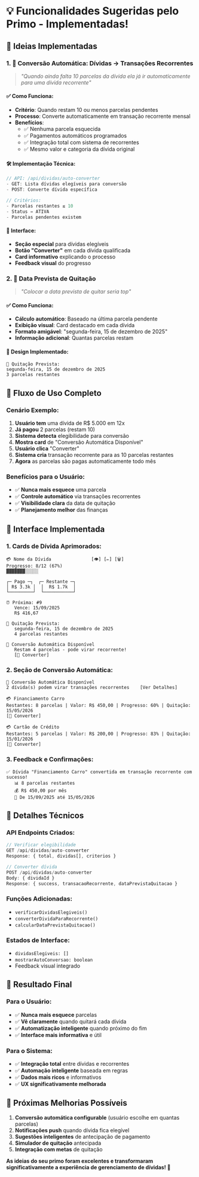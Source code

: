 # 💡 Funcionalidades Sugeridas pelo Primo - Implementadas!

## 🎯 **Ideias Implementadas**

### 1. **🔄 Conversão Automática: Dívidas → Transações Recorrentes**
> *"Quando ainda falta 10 parcelas da dívida ela já ir automaticamente para uma dívida recorrente"*

#### ✅ **Como Funciona:**
- **Critério**: Quando restam 10 ou menos parcelas pendentes
- **Processo**: Converte automaticamente em transação recorrente mensal
- **Benefícios**: 
  - ✅ Nenhuma parcela esquecida
  - ✅ Pagamentos automáticos programados
  - ✅ Integração total com sistema de recorrentes
  - ✅ Mesmo valor e categoria da dívida original

#### 🛠️ **Implementação Técnica:**
```typescript
// API: /api/dividas/auto-converter
- GET: Lista dívidas elegíveis para conversão
- POST: Converte dívida específica

// Critérios:
- Parcelas restantes ≤ 10
- Status = ATIVA
- Parcelas pendentes existem
```

#### 🎨 **Interface:**
- **Seção especial** para dívidas elegíveis
- **Botão "Converter"** em cada dívida qualificada
- **Card informativo** explicando o processo
- **Feedback visual** do progresso

### 2. **📅 Data Prevista de Quitação**
> *"Colocar a data prevista de quitar seria top"*

#### ✅ **Como Funciona:**
- **Cálculo automático**: Baseado na última parcela pendente
- **Exibição visual**: Card destacado em cada dívida
- **Formato amigável**: "segunda-feira, 15 de dezembro de 2025"
- **Informação adicional**: Quantas parcelas restam

#### 🎨 **Design Implementado:**
```tsx
📅 Quitação Prevista:
segunda-feira, 15 de dezembro de 2025
3 parcelas restantes
```

## 🚀 **Fluxo de Uso Completo**

### **Cenário Exemplo:**
1. **Usuário tem** uma dívida de R$ 5.000 em 12x
2. **Já pagou** 2 parcelas (restam 10)
3. **Sistema detecta** elegibilidade para conversão
4. **Mostra card** de "Conversão Automática Disponível"
5. **Usuário clica** "Converter"
6. **Sistema cria** transação recorrente para as 10 parcelas restantes
7. **Agora** as parcelas são pagas automaticamente todo mês

### **Benefícios para o Usuário:**
- ✅ **Nunca mais esquece** uma parcela
- ✅ **Controle automático** via transações recorrentes
- ✅ **Visibilidade clara** da data de quitação
- ✅ **Planejamento melhor** das finanças

## 📱 **Interface Implementada**

### **1. Cards de Dívida Aprimorados:**
```
💳 Nome da Dívida               [👁️] [✏️] [🗑️]
Progresso: 8/12 (67%)
▓▓▓▓▓▓▓░░░░░

┌─ Pago ─┐  ┌─ Restante ─┐
│ R$ 3.3k │  │  R$ 1.7k  │
└─────────┘  └───────────┘

⏰ Próxima: #9
   Vence: 15/09/2025
   R$ 416,67

📅 Quitação Prevista:
   segunda-feira, 15 de dezembro de 2025
   4 parcelas restantes

🤖 Conversão Automática Disponível
   Restam 4 parcelas - pode virar recorrente!
   [🔄 Converter]
```

### **2. Seção de Conversão Automática:**
```
🤖 Conversão Automática Disponível
2 dívida(s) podem virar transações recorrentes    [Ver Detalhes]

💳 Financiamento Carro
Restantes: 8 parcelas | Valor: R$ 450,00 | Progresso: 60% | Quitação: 15/05/2026
[🔄 Converter]

💳 Cartão de Crédito  
Restantes: 5 parcelas | Valor: R$ 200,00 | Progresso: 83% | Quitação: 15/01/2026
[🔄 Converter]
```

### **3. Feedback e Confirmações:**
```
✅ Dívida "Financiamento Carro" convertida em transação recorrente com sucesso!
   📊 8 parcelas restantes
   💰 R$ 450,00 por mês
   📅 De 15/09/2025 até 15/05/2026
```

## 🔧 **Detalhes Técnicos**

### **API Endpoints Criados:**
```typescript
// Verificar elegibilidade
GET /api/dividas/auto-converter
Response: { total, dividas[], criterios }

// Converter dívida
POST /api/dividas/auto-converter
Body: { dividaId }
Response: { success, transacaoRecorrente, dataPrevistaQuitacao }
```

### **Funções Adicionadas:**
- `verificarDividasElegiveis()`
- `converterDividaParaRecorrente()`
- `calcularDataPrevistaQuitacao()`

### **Estados de Interface:**
- `dividasElegiveis: []`
- `mostrarAutoConversao: boolean`
- Feedback visual integrado

## 🎉 **Resultado Final**

### **Para o Usuário:**
- ✅ **Nunca mais esquece** parcelas
- ✅ **Vê claramente** quando quitará cada dívida
- ✅ **Automatização inteligente** quando próximo do fim
- ✅ **Interface mais informativa** e útil

### **Para o Sistema:**
- ✅ **Integração total** entre dívidas e recorrentes
- ✅ **Automação inteligente** baseada em regras
- ✅ **Dados mais ricos** e informativos
- ✅ **UX significativamente melhorada**

## 💭 **Próximas Melhorias Possíveis**

1. **Conversão automática configurable** (usuário escolhe em quantas parcelas)
2. **Notificações push** quando dívida fica elegível
3. **Sugestões inteligentes** de antecipação de pagamento
4. **Simulador de quitação** antecipada
5. **Integração com metas** de quitação

**As ideias do seu primo foram excelentes e transformaram significativamente a experiência de gerenciamento de dívidas! 🚀**
